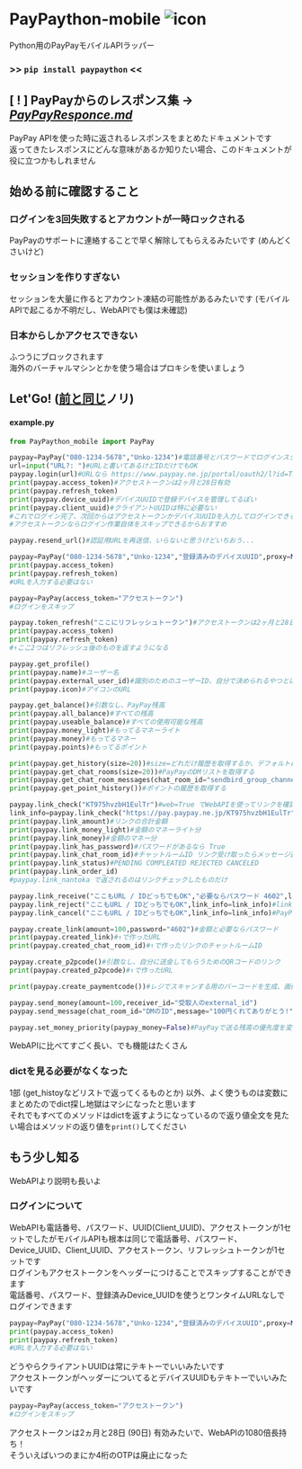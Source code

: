# PayPaython-mobile ![icon](https://raw.githubusercontent.com/taka-4602/PayPaython/main/images/1.png)
Python用のPayPayモバイルAPIラッパー
### >> ```pip install paypaython``` <<
## [ ! ] PayPayからのレスポンス集 -> *[PayPayResponce.md](https://github.com/taka-4602/PayPaython/blob/main/PAYPAYRESPONCE.md)*
PayPay APIを使った時に返されるレスポンスをまとめたドキュメントです  
返ってきたレスポンスにどんな意味があるか知りたい場合、このドキュメントが役に立つかもしれません   
## 始める前に確認すること
### ログインを3回失敗するとアカウントが一時ロックされる
PayPayのサポートに連絡することで早く解除してもらえるみたいです (めんどくさいけど)
### セッションを作りすぎない
セッションを大量に作るとアカウント凍結の可能性があるみたいです (モバイルAPIで起こるか不明だし、WebAPIでも僕は未確認)
### 日本からしかアクセスできない
ふつうにブロックされます  
海外のバーチャルマシンとかを使う場合はプロキシを使いましょう
## Let'Go! ([前と同じ](https://github.com/taka-4602/PayPaython?tab=readme-ov-file#lets-go)ノリ)
#### example.py  
```py
from PayPaython_mobile import PayPay

paypay=PayPay("080-1234-5678","Unko-1234")#電話番号とパスワードでログインスタート
url=input("URL?: ")#URLと書いてあるけどIDだけでもOK
paypay.login(url)#URLなら https://www.paypay.ne.jp/portal/oauth2/l?id=TK4602 をそのままいれる、IDをいれるなら id=の横、TK4602
print(paypay.access_token)#アクセストークンは2ヶ月と28日有効
print(paypay.refresh_token)
print(paypay.device_uuid)#デバイスUUIDで登録デバイスを管理してるぽい
print(paypay.client_uuid)#クライアントUUIDは特に必要ない
#これでログイン完了、次回からはアクセストークンかデバイスUUIDを入力してログインできる
#アクセストークンならログイン作業自体をスキップできるからおすすめ

paypay.resend_url()#認証用URLを再送信、いらないと思うけどいちおう...

paypay=PayPay("080-1234-5678","Unko-1234","登録済みのデバイスUUID",proxy=None)
print(paypay.access_token)
print(paypay.refresh_token)
#URLを入力する必要はない

paypay=PayPay(access_token="アクセストークン")
#ログインをスキップ

paypay.token_refresh("ここにリフレッシュトークン")#アクセストークンは2ヶ月と28日で失効するので失効したらリフレッシュしよう
print(paypay.access_token)
print(paypay.refresh_token)
#↑ここ2つはリフレッシュ後のものを返すようになる

paypay.get_profile()
print(paypay.name)#ユーザー名
print(paypay.external_user_id)#識別のためのユーザーID、自分で決められるやつとは違う
print(paypay.icon)#アイコンのURL

paypay.get_balance()#引数なし、PayPay残高
print(paypay.all_balance)#すべての残高
print(paypay.useable_balance)#すべての使用可能な残高
print(paypay.money_light)#もってるマネーライト
print(paypay.money)#もってるマネー
print(paypay.points)#もってるポイント

print(paypay.get_history(size=20))#size=どれだけ履歴を取得するか、デフォルトは20だったけど少なくもできる
print(paypay.get_chat_rooms(size=20))#PayPayのDMリストを取得する
print(paypay.get_chat_room_messages(chat_room_id="sendbird_group_channel_なんとか_なんとか"))#グループIDのDMを取得する sendbird_group_channel_ はなくてもOK
print(paypay.get_point_history())#ポイントの履歴を取得する

paypay.link_check("KT975hvzbH1EulTr")#web=True でWebAPIを使ってリンクを確認できる (ログインがいらない、もし使う場合はPayPay(access_token="なし"))とでもしておく
link_info=paypay.link_check("https://pay.paypay.ne.jp/KT975hvzbH1EulTr")#URLそのままでもOK
print(paypay.link_amount)#リンクの合計金額
print(paypay.link_money_light)#金額のマネーライト分
print(paypay.link_money)#金額のマネー分
print(paypay.link_has_password)#パスワードがあるなら True
print(paypay.link_chat_room_id)#チャットルームID リンク受け取ったらメッセージ送れるあれのID
print(paypay.link_status)#PENDING COMPLEATED REJECTED CANCELED 
print(paypay.link_order_id)
#paypay.link_nantoka で返されるのはリンクチェックしたものだけ

paypay.link_receive("ここもURL / IDどっちでもOK","必要ならパスワード 4602",link_info=link_info)#link_infoにリンクのdictをぶちこむとリンクチェックをスキップする
paypay.link_reject("ここもURL / IDどっちでもOK",link_info=link_info)#link_infoがないならチェックリンクするのでどっちでもいい
paypay.link_cancel("ここもURL / IDどっちでもOK",link_info=link_info)#PayPayやっとリンクキャンセルできるようになった

paypay.create_link(amount=100,password="4602")#金額と必要ならパスワード
print(paypay.created_link)#↑で作ったURL
print(paypay.created_chat_room_id)#↑で作ったリンクのチャットルームID

paypay.create_p2pcode()#引数なし、自分に送金してもらうためのQRコードのリンク
print(paypay.created_p2pcode)#↑で作ったURL

print(paypay.create_paymentcode())#レジでスキャンする用のバーコードを生成、画像はアプリ内で処理されるからコードだけ生成してもよっぽど機材を持ってる人じゃない限り無意味、死に機能

paypay.send_money(amount=100,receiver_id="受取人のexternal_id")
paypay.send_message(chat_room_id="DMのID",message="100円くれてありがとう!")#link_checkで取得したchat_room_idをそのまま入れてOK、PayPayのDMを自動化できる、商用してる人なら "お買い上げありがとうございます。" 的な

paypay.set_money_priority(paypay_money=False)#PayPayで送る残高の優先度を変更する、Falseでマネーライト有線、Trueでマネー優先に設定
```
WebAPIに比べてすごく長い、でも機能はたくさん  
### dictを見る必要がなくなった  
1部 (get_histoyなどリストで返ってくるものとか) 以外、よく使うものは変数にまとめたのでdict探し地獄はマシになったと思います  
それでもすべてのメソッドはdictを返すようになっているので返り値全文を見たい場合はメソッドの返り値を```print()```してください  
## もう少し知る
WebAPIより説明も長いよ  
### ログインについて
WebAPIも電話番号、パスワード、UUID(Client_UUID)、アクセストークンが1セットでしたがモバイルAPIも根本は同じで電話番号、パスワード、Device_UUID、Client_UUID、アクセストークン、リフレッシュトークンが1セットです  
ログインもアクセストークンをヘッダーにつけることでスキップすることができます  
電話番号、パスワード、登録済みDevice_UUIDを使うとワンタイムURLなしでログインできます  
```py
paypay=PayPay("080-1234-5678","Unko-1234","登録済みのデバイスUUID",proxy=None)
print(paypay.access_token)
print(paypay.refresh_token)
#URLを入力する必要はない
```
どうやらクライアントUUIDは常にテキトーでいいみたいです  
アクセストークンがヘッダーについてるとデバイスUUIDもテキトーでいいみたいです  
```py
paypay=PayPay(access_token="アクセストークン")
#ログインをスキップ
```
アクセストークンは2ヵ月と28日 (90日) 有効みたいで、WebAPIの1080倍長持ち！  
そういえばいつのまにか4桁のOTPは廃止になった  
